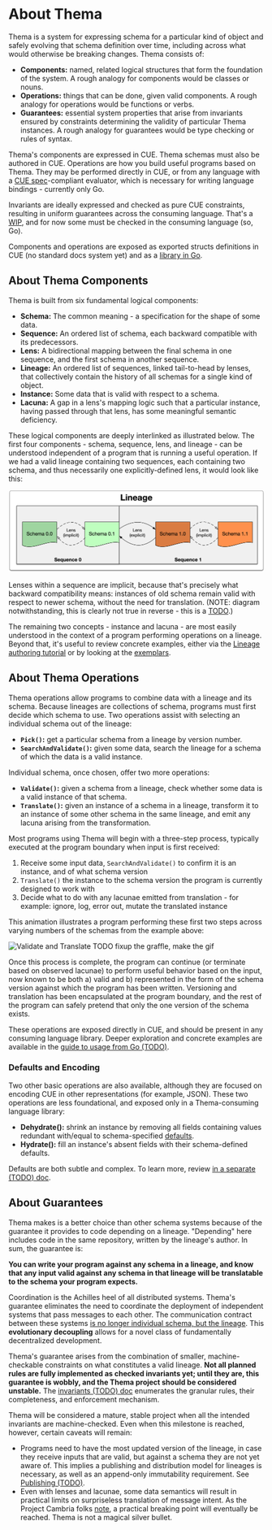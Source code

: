 # About Thema

Thema is a system for expressing schema for a particular kind of object and safely evolving that schema definition over time, including across what would otherwise be breaking changes. Thema consists of:

* **Components:** named, related logical structures that form the foundation of the system. A rough analogy for components would be classes or nouns.
* **Operations:** things that can be done, given valid components. A rough analogy for operations would be functions or verbs.
* **Guarantees:** essential system properties that arise from invariants ensured by constraints determining the validity of particular Thema instances. A rough analogy for guarantees would be type checking or rules of syntax.

Thema's components are expressed in CUE. Thema schemas must also be authored in CUE. Operations are how you build useful programs based on Thema. They may be performed directly in CUE, or from any language with a [CUE spec](https://cuelang.org/docs/references/spec)-compliant evaluator, which is necessary for writing language bindings - currently only Go.

Invariants are ideally expressed and checked as pure CUE constraints, resulting in uniform guarantees across the consuming language. That's a [WIP](https://github.com/grafana/thema/issues/6), and for now some must be checked in the consuming language (so, Go).

Components and operations are exposed as exported structs definitions in CUE (no standard docs system yet) and as a [library in Go](https://pkg.go.dev/github.com/grafana/thema).

## About Thema Components

Thema is built from six fundamental logical components:

* **Schema:** The common meaning - a specification for the shape of some data.
* **Sequence:** An ordered list of schema, each backward compatible with its predecessors.
* **Lens:** A bidirectional mapping between the final schema in one sequence, and the first schema in another sequence.
* **Lineage:** An ordered list of sequences, linked tail-to-head by lenses, that collectively contain the history of all schemas for a single kind of object.
* **Instance:** Some data that is valid with respect to a schema.
* **Lacuna:** A gap in a lens's mapping logic such that a particular instance, having passed through that lens, has some meaningful semantic deficiency.

These logical components are deeply interlinked as illustrated below. The first four components - schema, sequence, lens, and lineage - can be understood independent of a program that is running a useful operation. If we had a valid lineage containing two sequences, each containing two schema, and thus necessarily one explicitly-defined lens, it would look like this:

![Abstract Lineage](lineage-structure.png)

Lenses within a sequence are implicit, because that's precisely what backward compatibility means: instances of old schema remain valid with respect to newer schema, without the need for translation. (NOTE: diagram notwithstanding, this is clearly not true in reverse - this is a [TODO](https://github.com/grafana/thema/issues/6).)

The remaining two concepts - instance and lacuna - are most easily understood in the context of a program performing operations on a lineage. Beyond that, it's useful to review concrete examples, either via the [Lineage authoring tutorial](authoring.md) or by looking at the [exemplars](https://github.com/grafana/thema/tree/main/exemplars).

## About Thema Operations

Thema operations allow programs to combine data with a lineage and its schema. Because lineages are collections of schema, programs must first decide which schema to use. Two operations assist with selecting an individual schema out of the lineage:

* **`Pick()`:** get a particular schema from a lineage by version number.
* **`SearchAndValidate()`:** given some data, search the lineage for a schema of which the data is a valid instance.

Individual schema, once chosen, offer two more operations:

* **`Validate()`:** given a schema from a lineage, check whether some data is a valid instance of that schema.
* **`Translate()`:** given an instance of a schema in a lineage, transform it to an instance of some other schema in the same lineage, and emit any lacuna arising from the transformation.

Most programs using Thema will begin with a three-step process, typically executed at the program boundary when input is first received:

1. Receive some input data, `SearchAndValidate()` to confirm it is an instance, and of what schema version
2. `Translate()` the instance to the schema version the program is currently designed to work with
3. Decide what to do with any lacunae emitted from translation - for example: ignore, log, error out, mutate the translated instance

This animation illustrates a program performing these first two steps across varying numbers of the schemas from the example above:

![Validate and Translate](validate-and-translate.gif) TODO fixup the graffle, make the gif

Once this process is complete, the program can continue (or terminate based on observed lacunae) to perform useful behavior based on the input, now known to be both a) valid and b) represented in the form of the schema version against which the program has been written. Versioning and translation has been encapsulated at the program boundary, and the rest of the program can safely pretend that only the one version of the schema exists.

These operations are exposed directly in CUE, and should be present in any consuming language library. Deeper exploration and concrete examples are available in the [guide to usage from Go (TODO)](go-usage.md).

### Defaults and Encoding

Two other basic operations are also available, although they are focused on encoding CUE in other representations (for example, JSON). These two operations are less foundational, and exposed only in a Thema-consuming language library:

* **Dehydrate():** shrink an instance by removing all fields containing values redundant with/equal to schema-specified [defaults](https://cuelang.org/docs/tutorials/tour/types/defaults/).
* **Hydrate():** fill an instance's absent fields with their schema-defined defaults. 

Defaults are both subtle and complex. To learn more, review [in a separate (TODO) doc](defaults.md).

## About Guarantees

Thema makes is a better choice than other schema systems because of the guarantee it provides to code depending on a lineage. "Depending" here includes code in the same repository, written by the lineage's author. In sum, the guarantee is:

**You can write your program against any schema in a lineage, and know that any input valid against any schema in that lineage will be translatable to the schema your program expects.**

Coordination is the Achilles heel of all distributed systems. Thema's guarantee eliminates the need to coordinate the deployment of independent systems that pass messages to each other. The communication contract between these systems [is no longer individual schema, but the lineage](https://github.com/grafana/thema/blob/main/FAQ.md#you-cant-fool-me-breaking-changes-are-breaking---how-can-they-possibly-be-made-non-breaking). This **evolutionary decoupling** allows for a novel class of fundamentally decentralized development.

Thema's guarantee arises from the combination of smaller, machine-checkable constraints on what constitutes a valid lineage. **Not all planned rules are fully implemented as checked invariants yet; until they are, this guarantee is wobbly, and the Thema project should be considered unstable.** The [invariants (TODO) doc](invariants.md) enumerates the granular rules, their completeness, and enforcement mechanism.

Thema will be considered a mature, stable project when all the intended invariants are machine-checked. Even when this milestone is reached, however, certain caveats will remain:

* Programs need to have the most updated version of the lineage, in case they receive inputs that are valid, but against a schema they are not yet aware of. This implies a publishing and distribution model for lineages is necessary, as well as an append-only immutability requirement. See [Publishing (TODO)](publishing.md).
* Even with lenses and lacunae, some data semantics will result in practical limits on surpriseless translation of message intent. As the Project Cambria folks [note](https://www.inkandswitch.com/cambria/#findings), a practical breaking point will eventually be reached. Thema is not a magical silver bullet.
